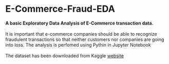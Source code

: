 # E-Commerce-Fraud-EDA
<b>A basic Exploratory Data Analysis of E-Commerce transaction data.</b><br><br>
It is important that e-commerce companies should be able to recognize fraudulent transactions so that neither customers nor companies are going into loss. The analysis is perfomed using Pythin in Jupyter Notebook<br><br>
The dataset has been downloaded from Kaggle <a href="https://www.kaggle.com/aryanrastogi7767/ecommerce-fraud-data">website</a>

